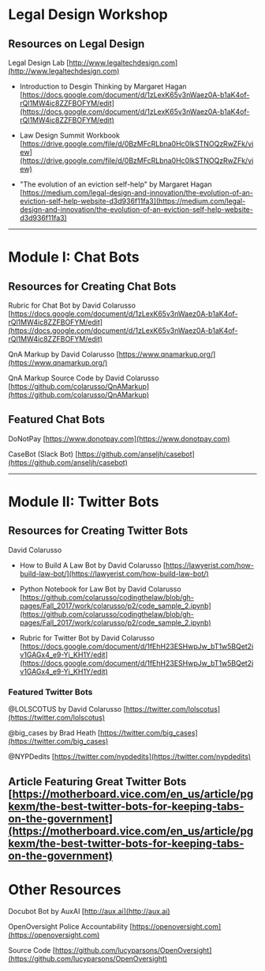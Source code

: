 # Legal Design Workshop

## Resources on Legal Design

Legal Design Lab
[http://www.legaltechdesign.com](http://www.legaltechdesign.com)

* Introduction to Desgin Thinking by Margaret Hagan
[https://docs.google.com/document/d/1zLexK65v3nWaez0A-b1aK4of-rQl1MW4ic8ZZFBOFYM/edit](https://docs.google.com/document/d/1zLexK65v3nWaez0A-b1aK4of-rQl1MW4ic8ZZFBOFYM/edit)

* Law Design Summit Workbook
[https://drive.google.com/file/d/0BzMFcRLbna0Hc0lkSTNOQzRwZFk/view](https://drive.google.com/file/d/0BzMFcRLbna0Hc0lkSTNOQzRwZFk/view)

* "The evolution of an eviction self-help" by Margaret Hagan
[https://medium.com/legal-design-and-innovation/the-evolution-of-an-eviction-self-help-website-d3d936f11fa3](https://medium.com/legal-design-and-innovation/the-evolution-of-an-eviction-self-help-website-d3d936f11fa3)

---

# Module I: Chat Bots

## Resources for Creating Chat Bots

Rubric for Chat Bot by David Colarusso
[https://docs.google.com/document/d/1zLexK65v3nWaez0A-b1aK4of-rQl1MW4ic8ZZFBOFYM/edit](https://docs.google.com/document/d/1zLexK65v3nWaez0A-b1aK4of-rQl1MW4ic8ZZFBOFYM/edit)

QnA Markup by David Colarusso
[https://www.qnamarkup.org/](https://www.qnamarkup.org/)

QnA Markup Source Code by David Colarusso
[https://github.com/colarusso/QnAMarkup](https://github.com/colarusso/QnAMarkup)

## Featured Chat Bots

DoNotPay
[https://www.donotpay.com](https://www.donotpay.com)

CaseBot (Slack Bot)
[https://github.com/anseljh/casebot](https://github.com/anseljh/casebot)

---

# Module II: Twitter Bots

## Resources for Creating Twitter Bots

David Colarusso

* How to Build A Law Bot by David Colarusso
[https://lawyerist.com/how-build-law-bot/](https://lawyerist.com/how-build-law-bot/)

* Python Notebook for Law Bot by David Colarusso
[https://github.com/colarusso/codingthelaw/blob/gh-pages/Fall_2017/work/colarusso/p2/code_sample_2.ipynb](https://github.com/colarusso/codingthelaw/blob/gh-pages/Fall_2017/work/colarusso/p2/code_sample_2.ipynb)

* Rubric for Twitter Bot by David Colarusso
[https://docs.google.com/document/d/1fEhH23ESHwpJw_bT1w5BQet2iv1GAGx4_e9-Yj_KH1Y/edit](https://docs.google.com/document/d/1fEhH23ESHwpJw_bT1w5BQet2iv1GAGx4_e9-Yj_KH1Y/edit)

### Featured Twitter Bots

@LOLSCOTUS by David Colarusso
[https://twitter.com/lolscotus](https://twitter.com/lolscotus)

@big_cases by Brad Heath
[https://twitter.com/big_cases](https://twitter.com/big_cases)

@NYPDedits
[https://twitter.com/nypdedits](https://twitter.com/nypdedits)

Article Featuring Great Twitter Bots
[https://motherboard.vice.com/en_us/article/pgkexm/the-best-twitter-bots-for-keeping-tabs-on-the-government](https://motherboard.vice.com/en_us/article/pgkexm/the-best-twitter-bots-for-keeping-tabs-on-the-government)
---

# Other Resources

Docubot Bot by AuxAI
[http://aux.ai](http://aux.ai)

OpenOversight Police Accountability
[https://openoversight.com](https://openoversight.com)

Source Code
[https://github.com/lucyparsons/OpenOversight](https://github.com/lucyparsons/OpenOversight)
